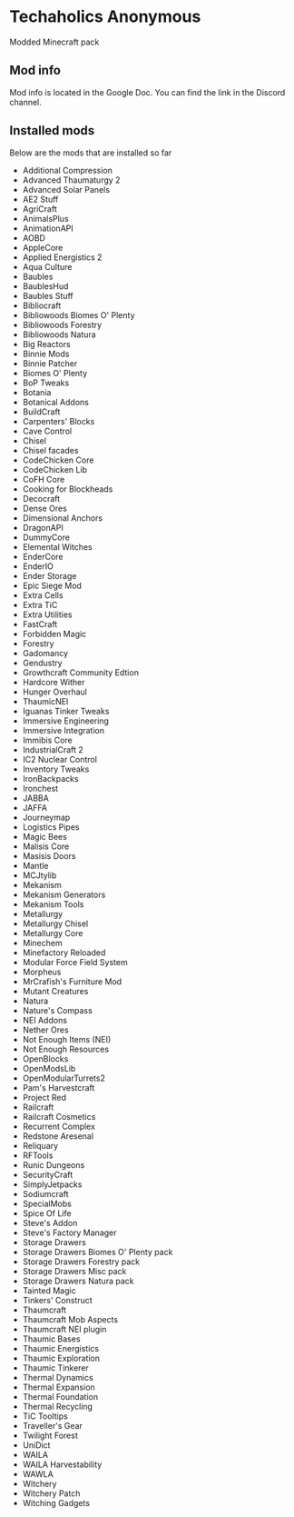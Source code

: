 # Techaholics Anonymous
Modded Minecraft pack

Mod info
------
Mod info is located in the Google Doc. You can find the link in the Discord channel.

Installed mods
--------------
Below are the mods that are installed so far

- Additional Compression
- Advanced Thaumaturgy 2
- Advanced Solar Panels
- AE2 Stuff
- AgriCraft
- AnimalsPlus
- AnimationAPI
- AOBD
- AppleCore
- Applied Energistics 2
- Aqua Culture
- Baubles
- BaublesHud
- Baubles Stuff
- Bibliocraft
- Bibliowoods Biomes O' Plenty
- Bibliowoods Forestry
- Bibliowoods Natura
- Big Reactors
- Binnie Mods
- Binnie Patcher
- Biomes O' Plenty
- BoP Tweaks
- Botania
- Botanical Addons
- BuildCraft
- Carpenters' Blocks
- Cave Control
- Chisel
- Chisel facades
- CodeChicken Core
- CodeChicken Lib
- CoFH Core
- Cooking for Blockheads
- Decocraft
- Dense Ores
- Dimensional Anchors
- DragonAPI
- DummyCore
- Elemental Witches
- EnderCore
- EnderIO
- Ender Storage
- Epic Siege Mod
- Extra Cells
- Extra TiC
- Extra Utilities
- FastCraft
- Forbidden Magic
- Forestry
- Gadomancy
- Gendustry
- Growthcraft Community Edtion
- Hardcore Wither
- Hunger Overhaul
- ThaumicNEI
- Iguanas Tinker Tweaks
- Immersive Engineering
- Immersive Integration
- Immibis Core
- IndustrialCraft 2
- IC2 Nuclear Control
- Inventory Tweaks
- IronBackpacks
- Ironchest
- JABBA
- JAFFA
- Journeymap
- Logistics Pipes
- Magic Bees
- Malisis Core
- Masisis Doors
- Mantle
- MCJtylib
- Mekanism
- Mekanism Generators
- Mekanism Tools
- Metallurgy
- Metallurgy Chisel
- Metallurgy Core
- Minechem
- Minefactory Reloaded
- Modular Force Field System
- Morpheus
- MrCrafish's Furniture Mod
- Mutant Creatures
- Natura
- Nature's Compass
- NEI Addons
- Nether Ores
- Not Enough Items (NEI)
- Not Enough Resources
- OpenBlocks
- OpenModsLib
- OpenModularTurrets2
- Pam's Harvestcraft
- Project Red
- Railcraft
- Railcraft Cosmetics
- Recurrent Complex
- Redstone Aresenal
- Reliquary
- RFTools
- Runic Dungeons
- SecurityCraft
- SimplyJetpacks
- Sodiumcraft
- SpecialMobs
- Spice Of Life
- Steve's Addon
- Steve's Factory Manager
- Storage Drawers
- Storage Drawers Biomes O' Plenty pack
- Storage Drawers Forestry pack
- Storage Drawers Misc pack
- Storage Drawers Natura pack
- Tainted Magic
- Tinkers' Construct
- Thaumcraft
- Thaumcraft Mob Aspects
- Thaumcraft NEI plugin
- Thaumic Bases
- Thaumic Energistics
- Thaumic Exploration
- Thaumic Tinkerer
- Thermal Dynamics
- Thermal Expansion
- Thermal Foundation
- Thermal Recycling
- TiC Tooltips
- Traveller's Gear
- Twilight Forest
- UniDict
- WAILA
- WAILA Harvestability
- WAWLA
- Witchery
- Witchery Patch
- Witching Gadgets
